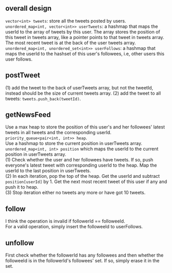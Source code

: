 ## overall design  
`vector<int> tweets`: store all the tweets posted by users.  
`unordered_map<int, vector<int>> userTweets`: a hashmap that maps the userId to the array of tweets by this user. The array stores the position of this tweet in tweets array, like a pointer points to that tweet in tweets array. The most recent tweet is at the back of the user tweets array.  
`unordered_map<int, unordered_set<int>> userFollows`: a hashmap that maps the userId to the hashset of this user's followees, i.e, other users this user follows.  

## postTweet  
(1) add the tweet to the back of userTweets array, but not the tweetId, instead should be the size of current tweets array.
(2) add the tweet to all tweets: `tweets.push_back(tweetId)`.

## getNewsFeed  
Use a max heap to store the position of this user's and her followees' latest tweets in all tweets and the corresponding userId. `priority_queue<pair<int, int>> heap`.  
Use a hashmap to store the current position in userTweets array. `unordered_map<int, int> position` which maps the userId to the current position in userTweets array.  
(1) Check whether the user and her followees have tweets. If so, push everyone's latest tweet with corresponding userId to the heap. Map the userId to the last position in userTweets.  
(2) In each iteration, pop the top of the heap. Get the userId and subtract `position[userId]` by 1. Get the next most recent tweet of this user if any and push it to heap.  
(3) Stop iteration either no tweets any more or have got 10 tweets.  

## follow  
I think the operation is invalid if followerId == followeeId.  
For a valid operation, simply insert the followeeId to userFollows.  

## unfollow  
First check whether the followerId has any followees and then whether the followeeId is in the followerId's followees' set. If so, simply erase it in the set.
